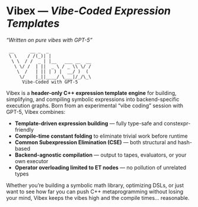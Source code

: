 # Vibex — *Vibe-Coded Expression Templates*
*“Written on pure vibes with GPT-5”*

```
 __      __ _  _
 \ \    / /(_)| |
  \ \  / /  _ | |__   ___ __  __
   \ \/ /  | ||  _ \ / _ \\ \/ /
    \  /   | || | ) |  __/ )  (
     \/    |_||____/ \___|/_/\_\
      Vibe-Coded with GPT-5
```

Vibex is a **header-only C++ expression template engine** for building, simplifying, and compiling symbolic expressions into backend-specific execution graphs. Born from an experimental “vibe coding” session with GPT-5, Vibex combines:

- **Template-driven expression building** — fully type-safe and constexpr-friendly
- **Compile-time constant folding** to eliminate trivial work before runtime
- **Common Subexpression Elimination (CSE)** — both structural and hash-based
- **Backend-agnostic compilation** — output to tapes, evaluators, or your own executor
- **Operator overloading limited to ET nodes** — no pollution of unrelated types

Whether you’re building a symbolic math library, optimizing DSLs, or just want to see how far you can push C++ metaprogramming without losing your mind, Vibex keeps the vibes high and the compile times… reasonable.
